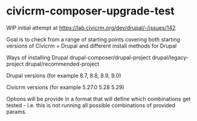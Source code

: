 # civicrm-composer-upgrade-test

WIP initial attempt at https://lab.civicrm.org/dev/drupal/-/issues/142

Goal is to check from a range of starting points covering both
starting versions of Civicrm + Drupal and different install methods for Drupal

Ways of installing Drupal
drupal-composer/drupal-project
drupal/legacy-project
drupal/recommended-project

Drupal versions (for example 8.7, 8.8, 8.9, 9.0)

Civicrm versions (for example 5.27.0 5.28 5.29)

Options will be provide in a format that will define which
combinations get tested - i.e. this is not running all possible
combinations of provided params.


